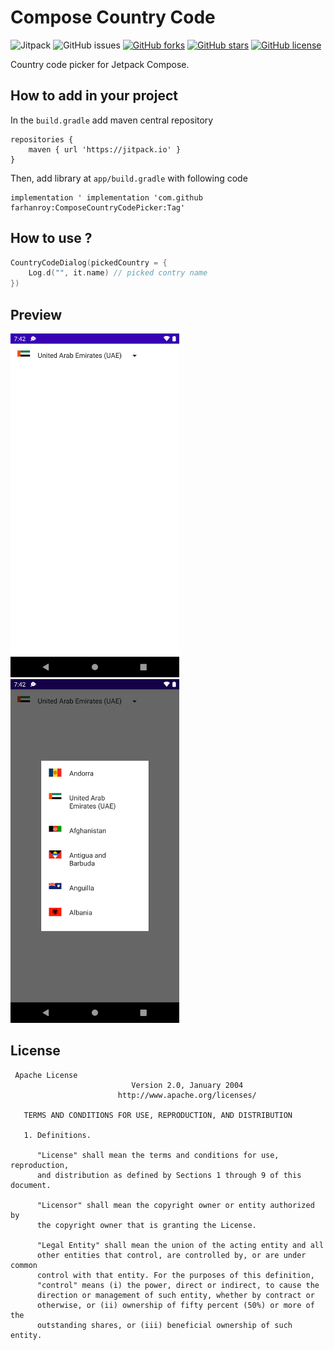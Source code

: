 # Compose Country Code 
![Jitpack](https://jitpack.io/v/farhanroy/ComposeCountryCodePicker.svg) ![GitHub issues](https://img.shields.io/github/issues/farhanroy/ComposeCountryCodePicker)  [![GitHub forks](https://img.shields.io/github/forks/farhanroy/ComposeCountryCodePicker)](https://github.com/hbb20/CountryCodePickerProject/network) [![GitHub stars](https://img.shields.io/github/stars/farhanroy/ComposeCountryCodePicker)](https://github.com/hbb20/CountryCodePickerProject/stargazers) [![GitHub license](https://img.shields.io/github/license/farhanroy/ComposeCountryCodePicker)](https://github.com/hbb20/CountryCodePickerProject/blob/master/License.txt) 
 
Country code picker for Jetpack Compose.

## How to add in your project
In the `build.gradle` add maven central repository
```
repositories {
    maven { url 'https://jitpack.io' }
}
```
Then, add library at `app/build.gradle` with following code
```groove
implementation ' implementation 'com.github farhanroy:ComposeCountryCodePicker:Tag'
```

## How to use ?

```kotlin
CountryCodeDialog(pickedCountry = { 
    Log.d("", it.name) // picked contry name
})

```

## Preview
<td>
<tr>
<img src="https://raw.githubusercontent.com/farhanroy/ComposeCountryCodePicker/main/art/1.png" width="270" height="550">
</tr>
<tr>
<img src="https://raw.githubusercontent.com/farhanroy/ComposeCountryCodePicker/main/art/2.png" width="270" height="550">
</tr>
</td>

## License
```
 Apache License
                           Version 2.0, January 2004
                        http://www.apache.org/licenses/

   TERMS AND CONDITIONS FOR USE, REPRODUCTION, AND DISTRIBUTION

   1. Definitions.

      "License" shall mean the terms and conditions for use, reproduction,
      and distribution as defined by Sections 1 through 9 of this document.

      "Licensor" shall mean the copyright owner or entity authorized by
      the copyright owner that is granting the License.

      "Legal Entity" shall mean the union of the acting entity and all
      other entities that control, are controlled by, or are under common
      control with that entity. For the purposes of this definition,
      "control" means (i) the power, direct or indirect, to cause the
      direction or management of such entity, whether by contract or
      otherwise, or (ii) ownership of fifty percent (50%) or more of the
      outstanding shares, or (iii) beneficial ownership of such entity.
```